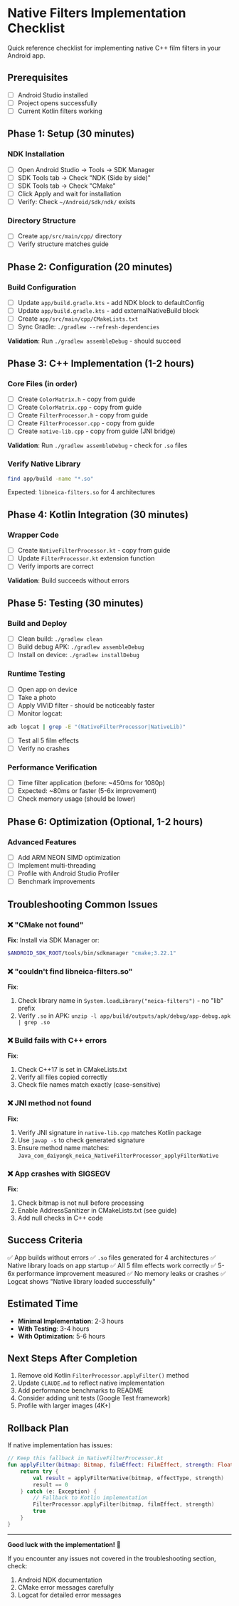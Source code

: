 # Native Filters Implementation Checklist

Quick reference checklist for implementing native C++ film filters in your Android app.

## Prerequisites

- [ ] Android Studio installed
- [ ] Project opens successfully
- [ ] Current Kotlin filters working

## Phase 1: Setup (30 minutes)

### NDK Installation
- [ ] Open Android Studio → Tools → SDK Manager
- [ ] SDK Tools tab → Check "NDK (Side by side)"
- [ ] SDK Tools tab → Check "CMake"
- [ ] Click Apply and wait for installation
- [ ] Verify: Check `~/Android/Sdk/ndk/` exists

### Directory Structure
- [ ] Create `app/src/main/cpp/` directory
- [ ] Verify structure matches guide

## Phase 2: Configuration (20 minutes)

### Build Configuration
- [ ] Update `app/build.gradle.kts` - add NDK block to defaultConfig
- [ ] Update `app/build.gradle.kts` - add externalNativeBuild block
- [ ] Create `app/src/main/cpp/CMakeLists.txt`
- [ ] Sync Gradle: `./gradlew --refresh-dependencies`

**Validation**: Run `./gradlew assembleDebug` - should succeed

## Phase 3: C++ Implementation (1-2 hours)

### Core Files (in order)
- [ ] Create `ColorMatrix.h` - copy from guide
- [ ] Create `ColorMatrix.cpp` - copy from guide
- [ ] Create `FilterProcessor.h` - copy from guide
- [ ] Create `FilterProcessor.cpp` - copy from guide
- [ ] Create `native-lib.cpp` - copy from guide (JNI bridge)

**Validation**: Run `./gradlew assembleDebug` - check for `.so` files

### Verify Native Library
```bash
find app/build -name "*.so"
```
Expected: `libneica-filters.so` for 4 architectures

## Phase 4: Kotlin Integration (30 minutes)

### Wrapper Code
- [ ] Create `NativeFilterProcessor.kt` - copy from guide
- [ ] Update `FilterProcessor.kt` extension function
- [ ] Verify imports are correct

**Validation**: Build succeeds without errors

## Phase 5: Testing (30 minutes)

### Build and Deploy
- [ ] Clean build: `./gradlew clean`
- [ ] Build debug APK: `./gradlew assembleDebug`
- [ ] Install on device: `./gradlew installDebug`

### Runtime Testing
- [ ] Open app on device
- [ ] Take a photo
- [ ] Apply VIVID filter - should be noticeably faster
- [ ] Monitor logcat:
```bash
adb logcat | grep -E "(NativeFilterProcessor|NativeLib)"
```
- [ ] Test all 5 film effects
- [ ] Verify no crashes

### Performance Verification
- [ ] Time filter application (before: ~450ms for 1080p)
- [ ] Expected: ~80ms or faster (5-6x improvement)
- [ ] Check memory usage (should be lower)

## Phase 6: Optimization (Optional, 1-2 hours)

### Advanced Features
- [ ] Add ARM NEON SIMD optimization
- [ ] Implement multi-threading
- [ ] Profile with Android Studio Profiler
- [ ] Benchmark improvements

## Troubleshooting Common Issues

### ❌ "CMake not found"
**Fix**: Install via SDK Manager or:
```bash
$ANDROID_SDK_ROOT/tools/bin/sdkmanager "cmake;3.22.1"
```

### ❌ "couldn't find libneica-filters.so"
**Fix**:
1. Check library name in `System.loadLibrary("neica-filters")` - no "lib" prefix
2. Verify `.so` in APK: `unzip -l app/build/outputs/apk/debug/app-debug.apk | grep .so`

### ❌ Build fails with C++ errors
**Fix**:
1. Check C++17 is set in CMakeLists.txt
2. Verify all files copied correctly
3. Check file names match exactly (case-sensitive)

### ❌ JNI method not found
**Fix**:
1. Verify JNI signature in `native-lib.cpp` matches Kotlin package
2. Use `javap -s` to check generated signature
3. Ensure method name matches: `Java_com_daiyongk_neica_NativeFilterProcessor_applyFilterNative`

### ❌ App crashes with SIGSEGV
**Fix**:
1. Check bitmap is not null before processing
2. Enable AddressSanitizer in CMakeLists.txt (see guide)
3. Add null checks in C++ code

## Success Criteria

✅ App builds without errors
✅ `.so` files generated for 4 architectures
✅ Native library loads on app startup
✅ All 5 film effects work correctly
✅ 5-6x performance improvement measured
✅ No memory leaks or crashes
✅ Logcat shows "Native library loaded successfully"

## Estimated Time

- **Minimal Implementation**: 2-3 hours
- **With Testing**: 3-4 hours
- **With Optimization**: 5-6 hours

## Next Steps After Completion

1. Remove old Kotlin `FilterProcessor.applyFilter()` method
2. Update `CLAUDE.md` to reflect native implementation
3. Add performance benchmarks to README
4. Consider adding unit tests (Google Test framework)
5. Profile with larger images (4K+)

## Rollback Plan

If native implementation has issues:

```kotlin
// Keep this fallback in NativeFilterProcessor.kt
fun applyFilter(bitmap: Bitmap, filmEffect: FilmEffect, strength: Float): Boolean {
    return try {
        val result = applyFilterNative(bitmap, effectType, strength)
        result == 0
    } catch (e: Exception) {
        // Fallback to Kotlin implementation
        FilterProcessor.applyFilter(bitmap, filmEffect, strength)
        true
    }
}
```

---

**Good luck with the implementation! 🚀**

If you encounter any issues not covered in the troubleshooting section, check:
1. Android NDK documentation
2. CMake error messages carefully
3. Logcat for detailed error messages
